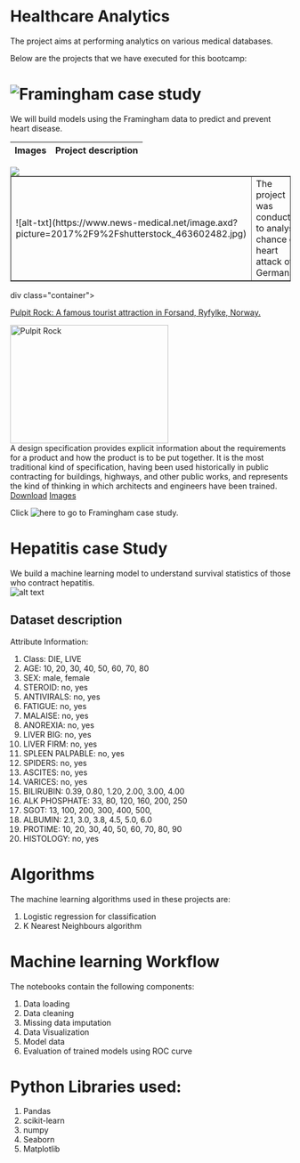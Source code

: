 # Healthcare Analytics
The project aims at performing analytics on various medical databases.


Below are the projects that we have executed for this bootcamp:

# ![Framingham case study](https://github.com/Rajan316/healthcare-analytics/tree/master/Framingham)
We will build models using the Framingham data to predict and prevent heart disease. <br />



|Images|Project description|
|------|-------------------|
<img align="left" src="https://www.news-medical.net/image.axd?picture=2017%2F9%2Fshutterstock_463602482.jpg">
<text align="righ" shfush>
<table border="void">
  <tr>
    <td>![alt-txt](https://www.news-medical.net/image.axd?picture=2017%2F9%2Fshutterstock_463602482.jpg)</td>
    <td>The project was conducted to analyse chance of heart attack of Germans</td>
   
  </tr>

</table>

div class="container">
  <div class="row">
    <div class="col-md-6">
      <a href="https://www.news-medical.net/image.axd?picture=2017%2F9%2Fshutterstock_463602482.jpg" class="thumbnail">
        <p>Pulpit Rock: A famous tourist attraction in Forsand, Ryfylke, Norway.</p>    
        <img src="pulpitrock.jpg" alt="Pulpit Rock" width="284" height="213">
      </a>
    </div>
    <div class="col-md-6">
      <div class="col-md-12">
           A design specification provides explicit information about the requirements for a product and how the product is to be put together. It is the most traditional kind of specification, having been used historically in public contracting for buildings, highways, and other public works, and represents the kind of thinking in which architects and engineers have been trained.
      </div>
      <div class="col-md-12">
               <a href="#" class="btn btn-primary">Download</a>
               <a href="#" class="btn btn-info">Images</a>
      </div>
    </div>
  </div>
</div>

Click ![here](https://github.com/Rajan316/healthcare-analytics/tree/master/Framingham) to go to Framingham case study.

# Hepatitis case Study
We build a machine learning model to understand survival statistics of those who contract hepatitis.<br />
![alt text](https://www.news-medical.net/image.axd?picture=2017%2F9%2Fshutterstock_463602482.jpg)

## Dataset description
Attribute Information:
1. Class: DIE, LIVE
2. AGE: 10, 20, 30, 40, 50, 60, 70, 80
3. SEX: male, female
4. STEROID: no, yes
5. ANTIVIRALS: no, yes
6. FATIGUE: no, yes
7. MALAISE: no, yes
8. ANOREXIA: no, yes
9. LIVER BIG: no, yes
10. LIVER FIRM: no, yes
11. SPLEEN PALPABLE: no, yes
12. SPIDERS: no, yes
13. ASCITES: no, yes
14. VARICES: no, yes
15. BILIRUBIN: 0.39, 0.80, 1.20, 2.00, 3.00, 4.00
16. ALK PHOSPHATE: 33, 80, 120, 160, 200, 250
17. SGOT: 13, 100, 200, 300, 400, 500,
18. ALBUMIN: 2.1, 3.0, 3.8, 4.5, 5.0, 6.0
19. PROTIME: 10, 20, 30, 40, 50, 60, 70, 80, 90
20. HISTOLOGY: no, yes 

# Algorithms 
The machine learning algorithms used in these projects are:
<br />
  1. Logistic regression for classification<br />
  2. K Nearest Neighbours algorithm<br />

# Machine learning Workflow
The notebooks contain the following components: <br />
  1. Data loading<br />
  2. Data cleaning<br />
  3. Missing data imputation<br />
  4. Data Visualization
  5. Model data
  6. Evaluation of trained models using ROC curve
  
# Python Libraries used:
1. Pandas
2. scikit-learn
3. numpy
4. Seaborn
5. Matplotlib


